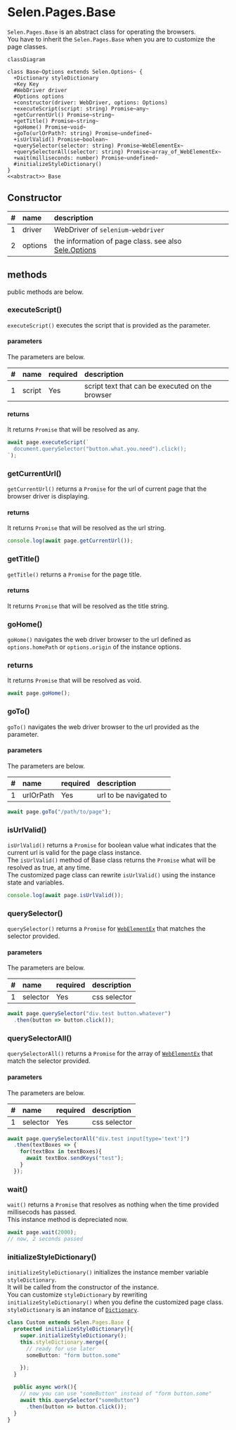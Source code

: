 # Selen.Pages.Base

```Selen.Pages.Base``` is an abstract class for operating the browsers.  
You have to inherit the ```Selen.Pages.Base``` when you are to customize the page classes.

``` mermaid
classDiagram

class Base~Options extends Selen.Options~ {
  +Dictionary styleDictionary
  +Key Key
  #WebDriver driver
  #Options options
  +constructor(driver: WebDriver, options: Options)
  +executeScript(script: string) Promise~any~
  +getCurrentUrl() Promise~string~
  +getTitle() Promise~string~
  +goHome() Promise~void~
  +goTo(urlOrPath?: string) Promise~undefined~
  +isUrlValid() Promise~boolean~
  +querySelector(selector: string) Promise~WebElementEx~
  +querySelectorAll(selector: string) Promise~array_of_WebElementEx~
  +wait(milliseconds: number) Promise~undefined~
  #initializeStyleDictionary()
}
<<abstract>> Base
```

## Constructor
|#|name|description|
|--:|:--|:--|
|1|driver|WebDriver of ```selenium-webdriver```|
|2|options|the information of page class. see also [Sele.Options](#/md/selen/options)|

## methods
public methods are below.

### executeScript()
```executeScript()``` executes the script that is provided as the parameter.

#### parameters
The parameters are below.

|#|name|required|description|
|--:|:--|:--|:--|
|1|script|Yes|script text that can be executed on the browser|

#### returns
It returns ```Promise``` that will be resolved as any.

``` typescript
await page.executeScript(`
  document.querySelector("button.what.you.need").click();
`);
```

### getCurrentUrl()
```getCurrentUrl()``` returns a ```Promise``` for the url of current page that the browser driver is displaying.

#### returns
It returns ```Promise``` that will be resolved as the url string.

``` typescript
console.log(await page.getCurrentUrl());
```

### getTitle()
```getTitle()``` returns a ```Promise``` for the page title.

#### returns
It returns ```Promise``` that will be resolved as the title string.

### goHome()
```goHome()``` navigates the web driver browser to the url defined as ```options.homePath``` or ```options.origin``` of the instance options.

### returns
It returns ```Promise``` that will be resolved as void.

``` typescript
await page.goHome();
```

### goTo()
```goTo()``` navigates the web driver browser to the url provided as the parameter.

#### parameters
The parameters are below.

|#|name|required|description|
|--:|:--|:--|:--|
|1|urlOrPath|Yes|url to be navigated to|

``` typescript
await page.goTo("/path/to/page");
```

### isUrlValid()
```isUrlValid()``` returns a ```Promise``` for boolean value what indicates that the current url is valid for the page class instance.  
The ```isUrlValid()``` method of Base class returns the ```Promise``` what will be resolved as true, at any time.  
The customized page class can rewrite ```isUrlValid()``` using the instance state and variables.

``` typescript
console.log(await page.isUrlValid());
```

### querySelector()
```querySelector()``` returns a ```Promise``` for [```WebElementEx```](#/md/selen/webelementex) that matches the selector provided.


#### parameters
The parameters are below.

|#|name|required|description|
|--:|:--|:--|:--|
|1|selector|Yes|css selector|

``` typescript
await page.querySelector("div.test button.whatever")
  .then(button => button.click());
```

### querySelectorAll()
```querySelectorAll()``` returns a ```Promise``` for the array of [```WebElementEx```](#/md/selen/webelementex) that match the selector provided.

#### parameters
The parameters are below.

|#|name|required|description|
|--:|:--|:--|:--|
|1|selector|Yes|css selector|

``` typescript
await page.querySelectorAll("div.test input[type='text']")
  .then(textBoxes => {
    for(textBox in textBoxes){
      await textBox.sendKeys("test");
    }
  });
```

### wait()
```wait()``` returns a ```Promise``` that resolves as nothing when the time provided millisecods has passed.  
This instance method is depreciated now.

``` typescript
await page.wait(2000);
// now, 2 seconds passed
```

### initializeStyleDictionary()
```initializeStyleDictionary()``` initializes the instance member variable ```styleDictionary```.  
It will be called from the constructor of the instance.  
You can customize ```styleDictionary``` by rewriting ```initializeStyleDictionary()``` when you define the customized page class.  
```styleDictionary``` is an instance of [```Dictionary```](#/md/selen/dictionary).

``` typescript
class Custom extends Selen.Pages.Base {
  protected initializeStyleDictionary(){
    super.initializeStyleDictionary();
    this.styleDictionary.merge({
      // ready for use later
      someButton: "form button.some"

    });
  }

  public async work(){
    // now you can use "someButton" instead of "form button.some"
    await this.querySelector("someButton")
      .then(button => button.click());
  }
}
```
